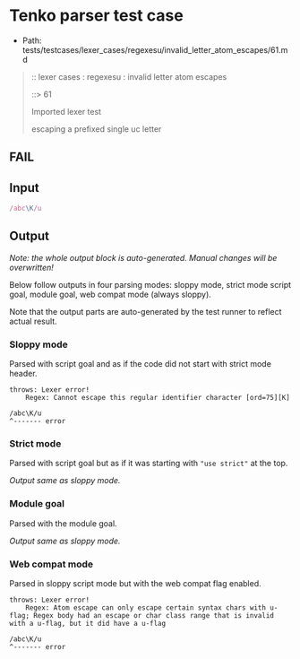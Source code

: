 # Tenko parser test case

- Path: tests/testcases/lexer_cases/regexesu/invalid_letter_atom_escapes/61.md

> :: lexer cases : regexesu : invalid letter atom escapes
>
> ::> 61
>
> Imported lexer test
>
> escaping a prefixed single uc letter

## FAIL

## Input

`````js
/abc\K/u
`````

## Output

_Note: the whole output block is auto-generated. Manual changes will be overwritten!_

Below follow outputs in four parsing modes: sloppy mode, strict mode script goal, module goal, web compat mode (always sloppy).

Note that the output parts are auto-generated by the test runner to reflect actual result.

### Sloppy mode

Parsed with script goal and as if the code did not start with strict mode header.

`````
throws: Lexer error!
    Regex: Cannot escape this regular identifier character [ord=75][K]

/abc\K/u
^------- error
`````

### Strict mode

Parsed with script goal but as if it was starting with `"use strict"` at the top.

_Output same as sloppy mode._

### Module goal

Parsed with the module goal.

_Output same as sloppy mode._

### Web compat mode

Parsed in sloppy script mode but with the web compat flag enabled.

`````
throws: Lexer error!
    Regex: Atom escape can only escape certain syntax chars with u-flag; Regex body had an escape or char class range that is invalid with a u-flag, but it did have a u-flag

/abc\K/u
^------- error
`````

